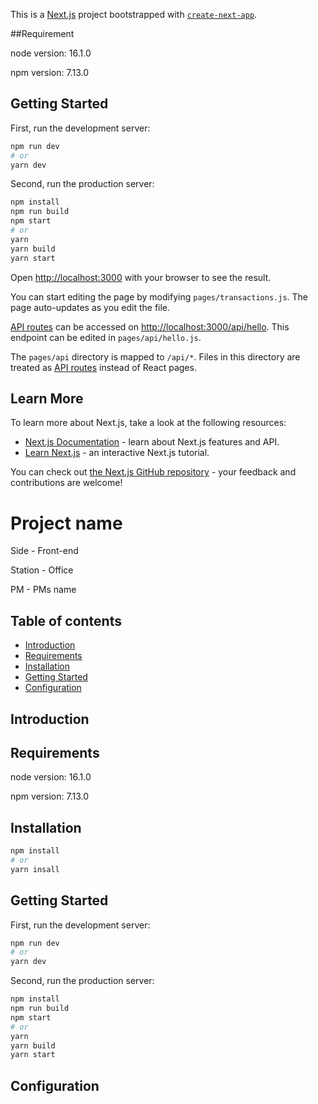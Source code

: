 This is a [Next.js](https://nextjs.org/) project bootstrapped with [`create-next-app`](https://github.com/vercel/next.js/tree/canary/packages/create-next-app).

##Requirement

node version: 16.1.0

npm version: 7.13.0

## Getting Started

First, run the development server:

```bash
npm run dev
# or
yarn dev
```

Second, run the production server:
```bash
npm install
npm run build
npm start
# or
yarn
yarn build
yarn start
```

Open [http://localhost:3000](http://localhost:3000) with your browser to see the result.

You can start editing the page by modifying `pages/transactions.js`. The page auto-updates as you edit the file.

[API routes](https://nextjs.org/docs/api-routes/introduction) can be accessed on [http://localhost:3000/api/hello](http://localhost:3000/api/hello). This endpoint can be edited in `pages/api/hello.js`.

The `pages/api` directory is mapped to `/api/*`. Files in this directory are treated as [API routes](https://nextjs.org/docs/api-routes/introduction) instead of React pages.

## Learn More

To learn more about Next.js, take a look at the following resources:

- [Next.js Documentation](https://nextjs.org/docs) - learn about Next.js features and API.
- [Learn Next.js](https://nextjs.org/learn) - an interactive Next.js tutorial.

You can check out [the Next.js GitHub repository](https://github.com/vercel/next.js/) - your feedback and contributions are welcome!


# Project name

Side - Front-end

Station - Office

PM - PMs name

## Table of contents
- [Introduction](#introduction)
- [Requirements](#requirements)
- [Installation](#installation)
- [Getting Started](#getting-started)
- [Configuration](#configuration)

<h2 id="introduction">Introduction</h2>

<h2 id="requirements">Requirements</h2>

node version: 16.1.0

npm version: 7.13.0

<h2 id="installation">Installation</h2>

```bash
npm install
# or
yarn insall
```

<h2 id="getting-started">Getting Started</h2>

First, run the development server:

```bash
npm run dev
# or
yarn dev
```

Second, run the production server:
```bash
npm install
npm run build
npm start
# or
yarn
yarn build
yarn start
```

<h2 id="configuration">Configuration</h2>